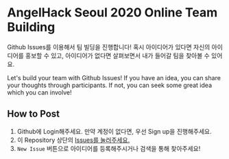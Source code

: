 # AngelHack Seoul 2020 Online Team Building

Github Issues를 이용해서 팀 빌딩을 진행합니다! 
혹시 아이디어가 있다면 자신의 아이디어를 홍보할 수 있고, 아이디어가 없다면 살펴보면서 내가 들어갈 팀을 찾아볼 수 있어요.

Let's build your team with Github Issues!
If you have an idea, you can share your thoughts through participants. If not, you can seek some great idea which you can involve!

## How to Post

1. Github에 Login해주세요. 만약 계정이 없다면, 우선 Sign up을 진행해주세요.
2. 이 Repository 상단의 [Issues를 눌러주세요.](https://github.com/angelhackseoul/team-building/issues)
3. `New Issue` 버튼으로 아이디어를 등록해주시거나 검색을 통해 찾아주세요!
